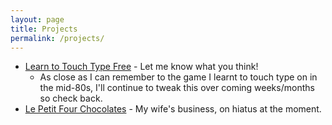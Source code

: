 ```yaml
---
layout: page
title: Projects
permalink: /projects/
---
```

* [Learn to Touch Type Free][retro-touch-type] - Let me know what you think!
  * As close as I can remember to the game I learnt to touch type on in the mid-80s, I'll continue to tweak this over coming weeks/months so check back.
* [Le Petit Four Chocolates][lpfchocolates] - My wife's business, on hiatus at the moment.

[retro-touch-type]: http://krutisfood.github.io/retro-touch-type/
[lpfchocolates]: http://lpfchocolates.com.au/
